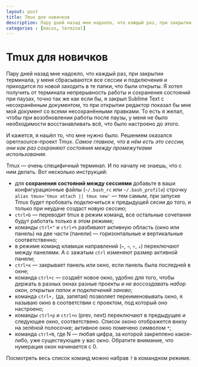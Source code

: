 ```yaml
---
layout: post
title: Tmux для новичков
description: Пару дней назад мне надоело, что каждый раз, при закрытии терминала, у меня сбрасываются все сессии и подключения и приходится по новой заходить в те папки, что были открыты.
categories : [macos, terminal]
---
```


Tmux для новичков
============================================================

Пару дней назад мне надоело, что каждый раз, при закрытии терминала, у меня сбрасываются все сессии и подключения и приходится по новой заходить в те папки, что были открыты. Я хотел получить от терминала непрерывность работы и сохранения состояний при паузах, точно так же как если бы, я закрыл Sublime Text с несохранённым документом, то при открытии редактор показал бы мне мой документ со всеми несохранёнными правками. То есть я желал, чтобы при возобновлении работы после паузы, у меня не было необходимости восстанавливать всё, что было настроено до этого.

И кажется, я нашёл то, что мне нужно было. Решением оказался opernsource-проект Tmux. *Самое главное, что в нём есть это сессии, они как раз сохраняют состояния между промежутками использования.*

Tmux — очень специфичный терминал. И по началу не знаешь, что с ним делать. Вот несколько инструкций:

* для **сохранения состояний между сессиями** добавьте в ваши конфигурационные файлы (`~/.bash_rc` или `~/.bash_profile`) строчку `alias tmux='tmux attach || tmux new'` — тем самым, при запуске Tmux будет пробовать подключиться к предыдущей сесии до того, и только при неудаче создаст новую сессию;
* `ctrl+b` — переводит tmux в режим команд, все остальные сочетания будут работать только в этом режиме;
* команды `ctrl+"` и `ctrl+%` разбивают активную область (окно или панель) на две части (панели) — горизонтальные и вертикальные соответственно;
* в режиме команд клавиши направлений (`←`, `→`, `↑`, `↓`) переключают между панелями. А с зажатым `ctrl` изменяют размер активной панели;
* `ctrl+x` — закрывает панель или окно, если панель была последней в окне;
* команда `ctrl+c` — создаёт новое окно, удобно для того, чтобы держать в разных окнах разные проекты и *не воссоздавать набор окон, открытых папок и подключений заново*;
* команда `ctrl+,` (да, запятая) позволяет переименовывать окно, я называю окно в соответствии с проектом, под который оно настроено;
* команды `ctrl+p` и `ctrl+n` (prev, next) переключают в предыдущее и следующее окно, соответствено. Список оконо отображется внизу на зелёной полосочке; активное окно помечено символом `*`;
* команда `ctrl+N`, где N — любая цифра, за которой закреплено какое-либо, уже существующее у вас окно. Обратите внимание, что нумерация окон начинается с 0.

Посмотреть весь список команд можно набрав `?` в командном режиме.










